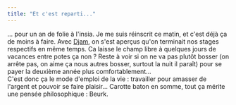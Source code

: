 ```yaml
---
title: "Et c'est reparti..."
---
```


... pour un an de folie à l'insia. Je me suis réinscrit ce matin, et c'est
déjà ça de moins à faire. Avec [Djam](http://dailydjam.free.fr), on s'est
aperçus qu'on terminait nos stages respectifs en même temps. Ca laisse le
champ libre à quelques jours de vacances entre potes ça non ? Reste à voir si
on ne va pas plutôt bosser (on arrête pas, on aime ça nous autres bosser,
surtout la nuit il paraît) pour se payer la deuxième année plus
comfortablement...  
C'est donc ça le mode d'emploi de la vie : travailler pour amasser de l'argent
et pouvoir se faire plaisir... Carotte baton en somme, tout ça mérite une
pensée philosophique : Beurk.

